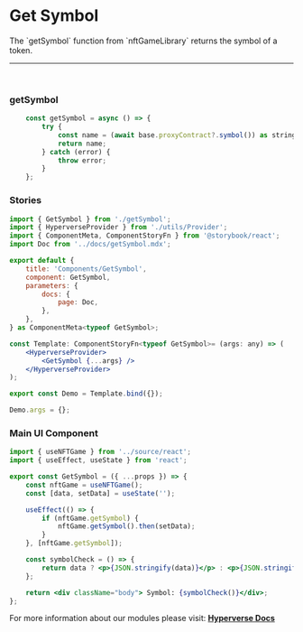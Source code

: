 # Get Symbol

<p> The `getSymbol` function from `nftGameLibrary` returns the symbol of a token. </p>

---

<br>

### getSymbol

```jsx
	const getSymbol = async () => {
		try {
			const name = (await base.proxyContract?.symbol()) as string;
			return name;
		} catch (error) {
			throw error;
		}
	};
```

### Stories

```jsx
import { GetSymbol } from './getSymbol';
import { HyperverseProvider } from './utils/Provider';
import { ComponentMeta, ComponentStoryFn } from '@storybook/react';
import Doc from '../docs/getSymbol.mdx';

export default {
	title: 'Components/GetSymbol',
	component: GetSymbol,
	parameters: {
		docs: {
			page: Doc,
		},
	},
} as ComponentMeta<typeof GetSymbol>;

const Template: ComponentStoryFn<typeof GetSymbol>= (args: any) => (
	<HyperverseProvider>
		<GetSymbol {...args} />
	</HyperverseProvider>
);

export const Demo = Template.bind({});

Demo.args = {};
```

### Main UI Component

```jsx
import { useNFTGame } from '../source/react';
import { useEffect, useState } from 'react';

export const GetSymbol = ({ ...props }) => {
	const nftGame = useNFTGame();
	const [data, setData] = useState('');

	useEffect(() => {
		if (nftGame.getSymbol) {
			nftGame.getSymbol().then(setData);
		}
	}, [nftGame.getSymbol]);

	const symbolCheck = () => {
		return data ? <p>{JSON.stringify(data)}</p> : <p>{JSON.stringify(nftGame.error)}</p>;
	};

	return <div className="body"> Symbol: {symbolCheck()}</div>;
};
```

For more information about our modules please visit: [**Hyperverse Docs**](docs.hyperverse.dev)
